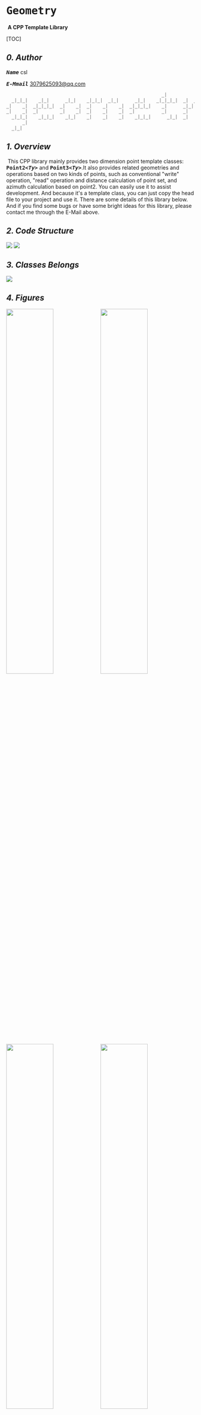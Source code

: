 # <kbd>__Geometry__</kbd> 

​                                            __A CPP Template Library__

[TOC]

## ***0. Author***

<kbd>___Name___</kbd> csl  

<kbd>___E-Mmail___</kbd> 3079625093@qq.com

```cpp
                                                          _|                
  _|_|_|    _|_|      _|_|    _|_|_|  _|_|      _|_|    _|_|_|_|  _|  _|_|  _|    _|  
_|    _|  _|_|_|_|  _|    _|  _|    _|    _|  _|_|_|_|    _|      _|_|      _|    _|  
_|    _|  _|        _|    _|  _|    _|    _|  _|          _|      _|        _|    _|  
  _|_|_|    _|_|_|    _|_|    _|    _|    _|    _|_|_|      _|_|  _|          _|_|_|  
      _|                                                                          _|  
  _|_|                                                                        _|_|    
```

## ***1. Overview***

​	This CPP library mainly provides two dimension point template classes: <kbd>__Point2<_Ty>___</kbd> and <kbd>__Point3<_Ty>___</kbd>.It also provides related geometries and operations based on two kinds of points, such as conventional "write" operation, "read" operation and distance calculation of point set, and azimuth calculation based on point2. You can easily use it to assist development. And because it's a template class, you can just copy the head file to your project and use it. 
​	There are some details of this library below. And if you find some bugs or have some bright ideas for this library, please contact me through the E-Mail above.

## ***2. Code Structure***

<img src="./imgs/struct.png">

<img src="./imgs/rel.png">

## ***3. Classes Belongs***

<img src="./imgs/belongs.png">

## ***4. Figures***

<img src="./imgs/point.png" width="50%"><img src="./imgs/line.png" width="50%">

<img src="./imgs/linestring.png" width="50%"><img src="./imgs/rectangle.png" width="50%">

<img src="./imgs/polygon.png" width="50%"><img src="./imgs/triangle.png" width="50%">

<img src="./imgs/convex.png" width="49.8%"><img src="./imgs/tins.png" width="50.2%">

<img src="./imgs/randomGenerator.png" width="51.4%"><img src="./imgs/polarCurve.png" width="48.6%">

## ***5. Using example***

### <kbd>__Point2<_Ty>___</kbd>

```cpp
void foo_point2()
{
    PointSet2f ps;
    ps.push_back({0.6, 0.4});
    ps.push_back({1.9, 2.7});
    ps.push_back({0.6, 0.4});
    ps.push_back({1.9, 2.7});
    try
    {
        // distance between tow points
        std::cout << distance(ps.front(), ps.back()) << std::endl;
        // write and read point data
        // way one.
        // default write mode : std::ios::out | std::ios::binary
        ps.write("../output/point2.bin");
        ps.clear();
        // default read mode : std::ios::in | std::ios::binary
        ps.read("../output/point2.bin");
        // way two.
        // write mode : std::ios::out
        ps.write("../output/point2.txt", std::ios::out);
        ps.clear();
        // read mode : std::ios::in
        ps.read("../output/point2.txt", std::ios::in);
        // print points
        for (const auto &elem : ps)
        {
            std::cout << elem << std::endl;
        }
    }
    catch (const std::exception &e)
    {
        std::cerr << e.what() << '\n';
    }
    return;
}
/** output
 * 2.64197
 * [0.6, 0.4]
 * [1.9, 2.7]
 * [0.6, 0.4]
 * [1.9, 2.7]
 */
```

### <kbd>__Point3<_Ty>___</kbd>  

```cpp
void foo_point3()
{
    PointSet3f ps;
    ps.push_back({0.6, 0.4, 1.1});
    ps.push_back({1.9, 2.7, 2.3});
    ps.push_back({0.6, 0.4, 1.1});
    ps.push_back({1.9, 2.7, 2.3});
    try
    {
        // distance between tow points
        std::cout << distance(ps.front(), ps.back()) << std::endl;
        // write and read point data
        // way one.
        // default write mode : std::ios::out | std::ios::binary
        ps.write("../output/point3.bin");
        ps.clear();
        // default read mode : std::ios::in | std::ios::binary
        ps.read("../output/point3.bin");

        // way two.
        // write mode : std::ios::out
        ps.write("../output/point3.txt", std::ios::out);
        ps.clear();
        // read mode : std::ios::in
        ps.read("../output/point3.txt", std::ios::in);
        // print points
        for (const auto &elem : ps)
        {
            std::cout << elem << std::endl;
        }
    }
    catch (const std::exception &e)
    {
        std::cerr << e.what() << '\n';
    }
    return;
}
/** output
 * 2.90172
 * [0.6, 0.4, 1.1]
 * [1.9, 2.7, 2.3]
 * [0.6, 0.4, 3.5]
 * [1.9, 2.7, 4.6]
 */
```

### <kbd>__PointSet23<_Ty>___</kbd>  
```cpp
void foo_pointset23()
{
    PointSet2f ps;
    ps.push_back(Point2f(1, 2));
    ps.push_back(Point2f(2, 3));
    ps.write("../output/pointset.csv", std::ios::out);
    ps.clear();
    ps.read("../output/pointset.csv", std::ios::in);
    for (const auto &point : ps)
        std::cout << point << std::endl;
    return;
}
/** output
 * [1, 2]
 * [2, 3]
 */
```

### <kbd>__Point_cast<_Ty>___</kbd>  
```cpp
void foo_ponitCast_test()
{
    Point3f p(1, 2, 6);
    Point2f p2(2, 6);
    auto ary = static_cast<Point3f::ary_type>(p);
    auto ary2 = static_cast<Point2f::ary_type>(p2);

    std::cout << ary[0] << ',' << ary[1] << ',' << ary[2] << std::endl;
    std::cout << ary2[0] << ',' << ary2[1] << std::endl;

    std::cout << Point3f(ary) << std::endl;
    std::cout << Point2f(ary2) << std::endl;

    return;
}
/** output
 * 1,2,6
 * 2,6
 * [1, 2, 6]
 * [2, 6]
 */
```

### <kbd>__Triangle2<_Ty>___</kbd>  

```cpp
void foo_triangle2()
{
    ns_geo::Point2<double> points[3] = {
        Point2d(0, 0),
        Point2d(2, 2),
        Point2d(2, 0)};
    ns_geo::Triangle2d tri(points);
    std::cout << tri << std::endl;
    std::cout << "area : " << tri.area() << std::endl;
    std::cout << "perimeter : " << tri.perimeter() << std::endl;
    return;
}
/** output
 * {[0, 0], [2, 2], [2, 0]}
 * area : 2
 * perimeter : 6.82843
 */
```

### <kbd>__Triangle3<_Ty>___</kbd>  

```cpp
void foo_triangle3()
{
    ns_geo::Point3<double> points[3] = {
        Point3d(0, 0, 0),
        Point3d(2, 2, 2),
        Point3d(2, 0, 0)};
    ns_geo::Triangle3d tri(points);
    std::cout << tri << std::endl;
    std::cout << "area : " << tri.area() << std::endl;
    std::cout << "perimeter : " << tri.perimeter() << std::endl;
    return;
}
/** output
 * {[0, 0, 0], [2, 2, 2], [2, 0, 0]}
 * area : 2.82843
 * perimeter : 8.29253
 */
```

### <kbd>__Line2<_Ty>___</kbd>  

```cpp
void foo_line2()
{
    ns_geo::Line2d line(Point2d(0, 0), Point2d(2, 2));
    std::cout << line << std::endl;
    std::cout << "length : " << line.length() << std::endl;
    for (const auto &elem : line.points())
        std::cout << elem << std::endl;
    return;
}
/** output
 * {[0, 0], [2, 2]}
 * length : 2.82843
 * [0, 0]
 * [2, 2]
 */
```

### <kbd>__Line3<_Ty>___</kbd>  

```cpp
void foo_line3()
{
    ns_geo::Line3d line(Point3d(0, 0, 0), Point3d(2, 2, 2));
    std::cout << line << std::endl;
    std::cout << "length : " << line.length() << std::endl;
    for (const auto &elem : line.points())
        std::cout << elem << std::endl;
    return;
}
/** output
 * {[0, 0, 0], [2, 2, 2]}
 * length : 3.4641
 * [0, 0, 0]
 * [2, 2, 2]
 */
```

### <kbd>__Rectangle<_Ty>___</kbd>  

```cpp
void foo_rectangle()
{
    ns_geo::Rectangled rect(0, 4, 1, 0);
    std::cout << rect << std::endl;
    std::cout << "area : " << rect.area() << std::endl;
    std::cout << "peri : " << rect.perimeter() << std::endl;
    for (const auto &elem : rect.points())
        std::cout << elem << std::endl;
    return;
}
/** output
 * {[0, 4], [1, 0]}
 * area : 4
 * peri : 10
 * [0, 4]
 * [1, 0]
 */
```

### <kbd>__Polygon<_Ty>___</kbd>  

```cpp
void foo_polygon()
{
    Polygond polygon({Point2d(0, 0),
                      Point2d(0, 1),
                      Point2d(0.5, 2),
                      Point2d(1, 1),
                      Point2d(1, 0)});
    std::cout << polygon << std::endl;
    std::cout << "perimeter : " << polygon.perimeter() << std::endl;
    std::cout << "area : " << polygon.area() << std::endl;
    return;
}
/** output
  * {[0, 0], [0, 1], [0.5, 2], [1, 1], [1, 0]}
  * perimeter : 5.23607
  * area : 1.5
 */
```

### <kbd>__LineString23<_Ty>___</kbd>  

```cpp
void foo_lineString23()
{
    LineString3d ls({Point3d(0, 0, 9),
                     Point3d(0, 1, 9),
                     Point3d(1, 1, 9),
                     Point3d(1, 0, 9)});
    std::cout << ls << std::endl;
    std::cout << ls.length() << std::endl;
    LineString2d ls2({Point2d(0, 9),
                      Point2d(1, 9),
                      Point2d(1, 9),
                      Point2d(0, 9)});
    std::cout << ls2 << std::endl;
    std::cout << ls2.length() << std::endl;
    return;
}
/** output
 * {[0, 0, 9], [0, 1, 9], [1, 1, 9], [1, 0, 9]}
 * 3
 * {[0, 9], [1, 9], [1, 9], [0, 9]}
 * 2
 */
```

### <kbd>__RefPoint23<_Ty>___</kbd>  

```cpp
void foo_refpoint23()
{
    double ary1[3] = {1, 2, 3};
    RefPoint3d p1(0, RefPoint3d::ary_type{0, 0, 0});
    RefPoint3d p2(1, ary1);
    std::cout << distance(p1, p2) << std::endl;
    std::cout << p1 << std::endl;

    double ary2[2] = {2, 3};
    RefPoint2d p3(0, RefPoint2d::ary_type{0, 0});
    RefPoint2d p4(1, ary2);
    std::cout << distance(p3, p4) << std::endl;
    std::cout << p3 << std::endl;
}
/** output
 * 3.74166
 * {0: [0, 0, 0]}
 * 3.60555
 * {0: [0, 0]}
 */
```

### <kbd>__RefPointSet23<_Ty>___</kbd>  

```cpp
void foo_refpointset23()
{
    double ary2[2] = {2, 3};
    RefPointSet2d rps2;
    rps2.insert({0, RefPoint2d::ary_type{0, 0}});
    rps2.insert({1, ary2});
    rps2.insert({2, RefPoint2d::ary_type{0, 0}});
    rps2.insert({4, ary2});
    for (const auto &refp : rps2)
        std::cout << refp.second << std::endl;
    std::cout << rps2.size() << std::endl;

    RefPointSet3d rps3;
    rps3.insert({0, RefPoint3d::ary_type{0, 0, 0}});
    rps3.insert({1, RefPoint3d::ary_type{0, 1, 0}});
    rps3.insert({2, RefPoint3d::ary_type{0, 0, 1}});
    rps3.insert({3, RefPoint3d::ary_type{1, 0, 0}});
    for (const auto &refp : rps3)
        std::cout << refp.second << std::endl;
    std::cout << rps3.size() << std::endl;
}
/** output
 * {0: [0, 0]}
 * {2: [0, 0]}
 * {4: [2, 3]}
 * {1: [2, 3]}
 * 4
 * {4: [1, 0, 0]}
 * {2: [0, 0, 1]}
 * {1: [0, 1, 0]}
 * {0: [0, 0, 0]}
 * 4
 */
```

### <kbd>__RefLine23<_Ty>___</kbd>  
```cpp
void foo_refline2()
{
    double ary2[2] = {2, 3};
    RefPointSet2d rps;
    rps.insert({0, RefPoint2d::ary_type{0, 0}});
    rps.insert({1, ary2});
    rps.insert({2, RefPoint2d::ary_type{0, 0}});
    rps.insert({4, ary2});
    for (const auto &refp : rps)
        std::cout << refp.second << std::endl;
    
    auto refline = rps.createRefLine2(0, 1);
    std::cout << refline << std::endl;
    std::cout << refline.length() << std::endl;
}
/** output
 * {0: [0, 0]}
 * {2: [0, 0]}
 * {4: [2, 3]}
 * {1: [2, 3]}
 * {0: [0, 0], 1: [2, 3]}
 * 3.60555
 */

void foo_refline3()
{
    RefPointSet3d rps;
    rps.insert({0, RefPoint3d::ary_type{0, 0, 0}});
    rps.insert({1, RefPoint3d::ary_type{0, 1, 0}});
    rps.insert({2, RefPoint3d::ary_type{0, 0, 1}});
    rps.insert({3, RefPoint3d::ary_type{1, 0, 0}});
    for (const auto &refp : ps)
        std::cout << refp.second << std::endl;
    
    auto refline = rps.createRefLine3(0, 1);
    std::cout << refline << std::endl;
    std::cout << refline.length() << std::endl;
    auto ary = refline.points();
}
/** output
 * {0: [0, 0, 0]}
 * {2: [0, 0, 1]}
 * {4: [1, 0, 0]}
 * {1: [0, 1, 0]}
 * {0: [0, 0, 0], 1: [0, 1, 0]}
 * 1
 */
```


### <kbd>__RefRectangle<_Ty>___</kbd>  

```cpp
void foo_refrectangle()
{
    double ary2[2] = {2, 3};
    RefPointSet2d rps;
    rps.insert({0, RefPoint2d::ary_type{0, 0}});
    rps.insert({1, ary2});
    rps.insert({2, RefPoint2d::ary_type{0, 0}});
    rps.insert({4, ary2});
    for (const auto &refp : rps)
        std::cout << refp.second << std::endl;
    
    auto rect = rps.createRefRectangle(0, 1);
    std::cout << rect << std::endl;
    std::cout << rect.area() << std::endl;
    std::cout << rect.perimeter() << std::endl;
}
/** output
 * {0: [0, 0]}
 * {2: [0, 0]}
 * {4: [2, 3]}
 * {1: [2, 3]}
 * {0: [0, 0], 1: [2, 3]}
 * 6
 * 10
 */
```

### <kbd>__RefTriangle23<_Ty>___</kbd>  

```cpp
void foo_reftriangle2()
{
    double ary2[2] = {2, 3};
    RefPointSet2d rps;
    rps.insert({0, RefPoint2d::ary_type{0, 0}});
    rps.insert({1, ary2});
    rps.insert({2, RefPoint2d::ary_type{0, 0}});
    rps.insert({4, ary2});
    for (const auto &refp : rps)
        std::cout << refp.second << std::endl;
    auto tri = rps.createRefTriangle2(0, 1, 2);
    
    std::cout << tri << std::endl;
    std::cout << tri.perimeter() << std::endl;
    std::cout << tri.area() << std::endl;
}
/** output
 * {0: [0, 0]}
 * {2: [0, 2]}
 * {4: [3, 0]}
 * {1: [1, 0]}
 * {0: [0, 0], 1: [1, 0], 2: [0, 2]}
 * 5.23607
 * 1
 */

void foo_reftriangle3()
{
    RefPointSet3d rps;
    rps.insert({0, RefPoint3d::ary_type{0, 0, 0}});
    rps.insert({1, RefPoint3d::ary_type{0, 1, 0}});
    rps.insert({2, RefPoint3d::ary_type{0, 0, 1}});
    rps.insert({3, RefPoint3d::ary_type{1, 0, 0}});
    for (const auto &refp : rps)
        std::cout << refp.second << std::endl;
    
    auto tri = rps.createRefTriangle3(0, 1, 2);
    std::cout << tri << std::endl;
    std::cout << tri.area() << std::endl;
    std::cout << tri.perimeter() << std::endl;
}
/** output
 * {0: [0, 0, 0]}
 * {2: [0, 0, 1]}
 * {4: [1, 0, 0]}
 * {1: [0, 1, 0]}
 * {0: [0, 0, 0], 1: [0, 1, 0], 2: [0, 0, 1]}
 * 0.5
 * 3.41421
 */
```

### <kbd>__RefPolygon<_Ty>___</kbd>  

```cpp
void foo_refpolygon()
{
    RefPointSet2d rps;
    rps.insert({0, RefPoint2d::ary_type{0, 0}});
    rps.insert({1, RefPoint2d::ary_type{1, 0}});
    rps.insert({2, RefPoint2d::ary_type{1, 1}});
    rps.insert({4, RefPoint2d::ary_type{0, 1}});
    
    auto polygon = rps.createRefPolygon({0, 1, 2, 4});
    std::cout << polygon << std::endl;
    std::cout << "perimeter : " << polygon.perimeter() << std::endl;
}
/** output
 * {0: [0, 0], 1: [1, 0], 2: [1, 1], 4: [0, 1]}
 * perimeter : 4
 */
```

### <kbd>__RefLinestring23<_Ty>___</kbd>  

```cpp
void foo_reflinestring2()
{
    RefPointSet2d rps;
    rps.insert({0, RefPoint2d::ary_type{0, 0}});
    rps.insert({1, RefPoint2d::ary_type{1, 0}});
    rps.insert({2, RefPoint2d::ary_type{1, 1}});
    rps.insert({4, RefPoint2d::ary_type{0, 1}});
    
    auto ls = rps.createRefLineString2({0, 1, 2, 4});
    std::cout << ls << std::endl;
    std::cout << "length : " << ls.length() << std::endl;
}
/** output
 * {0: [0, 0], 1: [1, 0], 2: [1, 1], 4: [0, 1]}
 * length : 3
 */

void foo_reflinestring3()
{
    RefPointSet3d rps;
    rps.insert({0, RefPoint3d::ary_type{0, 0, 0}});
    rps.insert({1, RefPoint3d::ary_type{0, 1, 0}});
    rps.insert({2, RefPoint3d::ary_type{0, 0, 1}});
    rps.insert({3, RefPoint3d::ary_type{1, 0, 0}});
    
    auto ls = rps.createRefLineString3({0, 1, 2, 4});
    std::cout << ls << std::endl;
    std::cout << "length : " << ls.length() << std::endl;
}
 /** output
  * {0: [0, 0, 0], 1: [0, 1, 0], 2: [0, 0, 1], 4: [1, 0, 0]}
  * length : 3.82843
  */
```

### <kbd>__RefPointSet_WriteRead23<_Ty>___</kbd>  

```cpp
void foo_refpointset2_write()
{
    RefPointSet2d rps;
    rps.insert({0, RefPoint2d::ary_type{0, 0}});
    rps.insert({1, RefPoint2d::ary_type{1, 0}});
    rps.insert({2, RefPoint2d::ary_type{1, 1}});
    rps.insert({4, RefPoint2d::ary_type{0, 1}});
    
    rps.write("../output/refpointset2.bin");
    rps.clear();
    rps.read("../output/refpointset2.bin");
    for (const auto &[id, refp] : rps)
        std::cout << refp << std::endl;
}
/** output
 * {1: [1, 0]}
 * {4: [0, 1]}
 * {2: [1, 1]}
 * {0: [0, 0]}
 */
void foo_refpointset3_write()
{
    RefPointSet3d rps;
    rps.insert({0, RefPoint3d::ary_type{0, 0, 0}});
    rps.insert({1, RefPoint3d::ary_type{0, 1, 0}});
    rps.insert({2, RefPoint3d::ary_type{0, 0, 1}});
    rps.insert({3, RefPoint3d::ary_type{1, 0, 0}});
    
    rps.write("../output/refpointset3.bin");
    rps.clear();
    rps.read("../output/refpointset3.bin");
    for (const auto &[id, refp] : rps)
        std::cout << refp << std::endl;
}
/** output
 * {1: [0, 1, 0]}
 * {4: [1, 0, 0]}
 * {2: [0, 0, 1]}
 * {0: [0, 0, 0]}
 */
```

### <kbd>__utility__</kbd>  

```cpp
void foo_polarCoor()
{
    Point3f p1(0.0, 0.0, 0.0);
    Point3f p2(10.0, 40.0, -2.0);
    std::cout << LHandRule::polarCoorMethod(p1, distance(p1, p2),
                                            LHandRule::azimuth(p1, p2),
                                            LHandRule::zenith(p1, p2))
              << std::endl;
    return;
}
/** output
 * [10, 40, -2]
 */

void foo_distance()
{
    Point2d p1(1, 1);
    Point2d p2(2, 2);
    Line2d line({0, 0, 0, 1});
    std::cout << "p1 -> p2 : " << distance(p1, p2) << std::endl;
    std::cout << "p1 -> line : " << distance(p1, line) << std::endl;
    double ary2[2] = {2, 3};
    RefPointSet2d rps;
    rps.insert({0, RefPoint2d::ary_type{0, 0}});
    rps.insert({1, ary2});
    rps.insert({2, RefPoint2d::ary_type{0, 0}});
    rps.insert({4, ary2});
    auto refline = rps.createRefLine2(0, 1);
    std::cout << "p1 -> refline : " << distance(p1, Line2d(refline)) << std::endl;
    return;
}
/** output
 * p1 -> p2 : 1.41421
 * p1 -> line : 1
 * p1 -> refline : 0.27735
 */
```
## Final
For other implementation details, please refer to the source code.